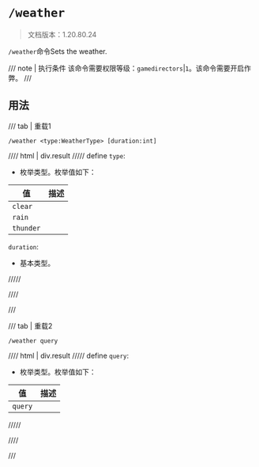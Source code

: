 # `/weather`

> 文档版本：1.20.80.24

`/weather`命令Sets the weather.

/// note | 执行条件
该命令需要权限等级：`gamedirectors`|`1`。该命令需要开启作弊。
///

## 用法

/// tab | 重载1
```mcfunction
/weather <type:WeatherType> [duration:int]
```

//// html | div.result
///// define
`type`: <!-- md:samp WeatherType -->

- 枚举类型。枚举值如下：

|值|描述|
|---|---|
|`clear`||
|`rain`||
|`thunder`||


`duration`: <!-- md:samp int -->

- 基本类型。


/////

////

///

/// tab | 重载2
```mcfunction
/weather query
```

//// html | div.result
///// define
`query`: <!-- md:samp WeatherQuery -->

- 枚举类型。枚举值如下：

|值|描述|
|---|---|
|`query`||



/////

////

///
